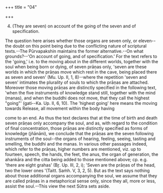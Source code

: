 +++
title = "04"

+++


4. (They are seven) on account of the going of the seven and of specification.

The question here arises whether those organs are seven only, or eleven--the doubt on this point being due to the conflicting nature of scriptural texts.--The Pūrvapakshin maintains the former alternative.--On what grounds?--'On account of going, and of specification.' For the text refers to the 'going,' i.e. to the moving about in the different worlds, together with the soul when being born or dying, of seven prāṇas only, 'seven are these worlds in which the prāṇas move which rest in the cave, being placed there as seven and seven' (Mu. Up. II, 1, 8)--where the repetition 'seven and seven' intimates the plurality of souls to which the prāṇas are attached. Moreover those moving prāṇas are distinctly specified in the following text, 'when the five instruments of knowledge stand still, together with the mind (manas), and when the buddhi does not move, that they call the highest "going"' (gati--Ka. Up. II, 6, 10). The 'highest going' here means the moving towards Release, all movement within the body having

come to an end. As thus the text declares that at the time of birth and death seven prāṇas only accompany the soul, and as, with regard to the condition of final concentration, those prāṇas are distinctly specified as forms of knowledge (jñānāni), we conclude that the prāṇas are the seven following instruments of the soul--the organs of hearing, feeling, seeing, tasting and smelling, the buddhi and the manas. In various other passages indeed, which refer to the prāṇas, higher numbers are mentioned, viz. up to fourteen, speech, the hands, the feet, the anus, the organ of generation, the ahankāra and the citta being added to those mentioned above; cp. e.g. 'there are eight grahas' (Br̥. Up. III, 2, i); 'Seven are the prāṇas of the head, two the lower ones '(Taitt. Saṁh. V, 3, 2, 5). But as the text says nothing about those additional organs accompanying the soul, we assume that they are called prāṇas in a metaphorical sense only, since they all, more or less, assist the soul.--This view the next Sūtra sets aside.

